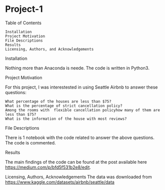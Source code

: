# Project-1

Table of Contents

    Installation
    Project Motivation
    File Descriptions
    Results
    Licensing, Authors, and Acknowledgements

Installation

Nothing more than Anaconda is neede. The code is written in Python3.


Project Motivation

For this project, I was interestested in using Seattle Airbnb to answer these questions:

    What percentage of the houses are less than $75?
    What is the percentage of strict cancellation policy?
    Among the rooms with  flexible cancellation policyhow many of them are less than $75?
    What is the information of the house with most reviews?


File Descriptions

There is  1 notebook with the code related to answer the above questions. The code is commented. 

Results

The main findings of the code can be found at the post available here   https://medium.com/p/bfd5f531b2e8/edit.

Licensing, Authors, Acknowledgements
The data was downloaded from https://www.kaggle.com/datasets/airbnb/seattle/data
